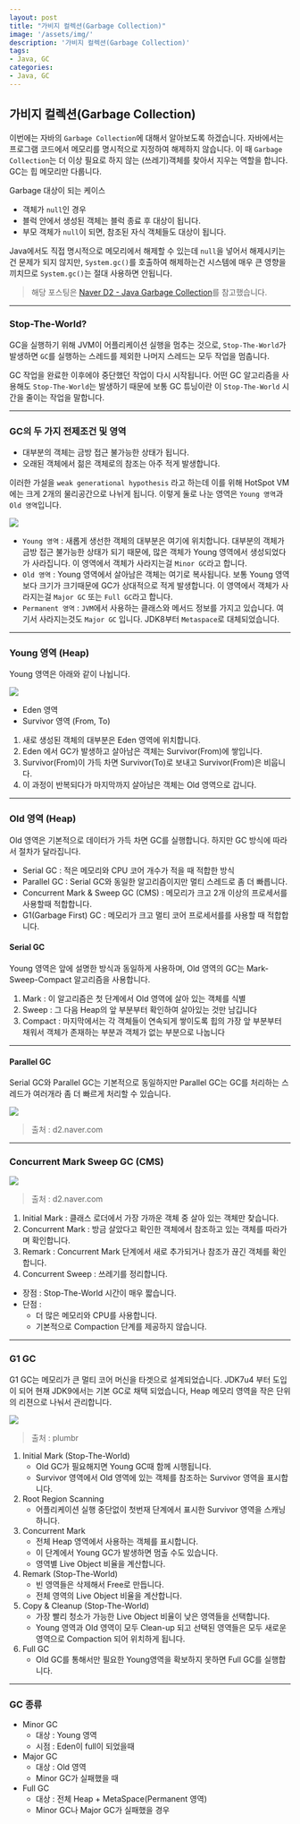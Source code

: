 ```yaml
---
layout: post
title: "가비지 컬렉션(Garbage Collection)"
image: '/assets/img/'
description: '가비지 컬렉션(Garbage Collection)'
tags:
- Java, GC
categories:
- Java, GC
---
```


## 가비지 컬렉션(Garbage Collection)

이번에는 자바의 `Garbage Collection`에 대해서 알아보도록 하겠습니다. 자바에서는 프로그램 코드에서 메모리를 명시적으로
지정하여 해제하지 않습니다. 이 때 `Garbage Collection`는 더 이상 필요로 하지 않는 (쓰레기)객체를 찾아서 지우는 역할을 합니다. GC는 힙 메모리만 다룹니다.

Garbage 대상이 되는 케이스
- 객체가 `null`인 경우
- 블럭 안에서 생성된 객체는 블럭 종료 후 대상이 됩니다.
- 부모 객체가 `null`이 되면, 참조된 자식 객체들도 대상이 됩니다.


Java에서도 직접 명시적으로 메모리에서 해제할 수 있는데 `null`을 넣어서 해제시키는건 문제가 되지 않지만,
`System.gc()`를 호출하여 해제하는건 시스템에 매우 큰 영향을 끼치므로 `System.gc()`는 절대 사용하면 안됩니다.

> 해당 포스팅은 [Naver D2 - Java Garbage Collection](https://d2.naver.com/helloworld/1329)를 참고했습니다.

---

### Stop-The-World?

GC을 실행하기 위해 JVM이 어플리케이션 실행을 멈추는 것으로, `Stop-The-World`가 발생하면 `GC`를 실행하는
스레드를 제외한 나머지 스레드는 모두 작업을 멈춥니다.

GC 작업을 완료한 이후에야 중단했던 작업이 다시 시작됩니다. 어떤 GC 알고리즘을 사용해도 `Stop-The-World`는 발생하기 때문에
보통 GC 튜닝이란 이 `Stop-The-World` 시간을 줄이는 작업을 말합니다.


---

### GC의 두 가지 전제조건 및 영역

- 대부분의 객체는 금방 접근 불가능한 상태가 됩니다.
- 오래된 객체에서 젊은 객체로의 참조는 아주 적게 발생합니다.

이러한 가설을 `weak generational hypothesis` 라고 하는데 이를 위해 HotSpot VM에는 크게 2개의
물리공간으로 나뉘게 됩니다. 이렇게 둘로 나눈 영역은 `Young 영역`과 `Old 영역`입니다.

![](https://miro.medium.com/max/700/1*u1QbLuXBLz5bHa0nFfgu1w.png)

- `Young 영역` : 새롭게 생선한 객체의 대부분은 여기에 위치합니다. 대부분의 객체가 금방 접근 불가능한 상태가 되기 때문에, 많은 객체가
Young 영역에서 생성되었다가 사라집니다. 이 영역에서 객체가 사라지는걸 `Minor GC`라고 합니다.
- `Old 영역` : Young 영역에서 살아남은 객체는 여기로 복사됩니다. 보통 Young 영역보다 크기가 크기때문에 
GC가 상대적으로 적게 발생합니다. 이 영역에서 객체가 사라지는걸 `Major GC` 또는 `Full GC`라고 합니다.
- `Permanent 영역` : `JVM`에서 사용하는 클래스와 메서드 정보를 가지고 있습니다. 여기서 사라지는것도 `Major GC` 입니다. JDK8부터 `Metaspace`로 대체되었습니다.

 
---

### Young 영역 (Heap)

Young 영역은 아래와 같이 나뉩니다.

![](https://miro.medium.com/max/1000/1*DTdUPS5-OS_qXBiC1zPUpQ.png)

- Eden 영역
- Survivor 영역 (From, To)

1. 새로 생성된 객체의 대부분은 Eden 영역에 위치합니다.
2. Eden 에서 GC가 발생하고 살아남은 객체는 Survivor(From)에 쌓입니다.
3. Survivor(From)이 가득 차면 Survivor(To)로 보내고 Survivor(From)은 비웁니다.
4. 이 과정이 반복되다가 마지막까지 살아남은 객체는 Old 영역으로 갑니다.

---

### Old 영역 (Heap)

Old 영역은 기본적으로 데이터가 가득 차면 GC를 실행합니다. 하지만 GC 방식에 따라서 절차가 달라집니다.

- Serial GC : 적은 메모리와 CPU 코어 개수가 적을 때 적합한 방식
- Parallel GC : Serial GC와 동일한 알고리즘이지만 멀티 스레드로 좀 더 빠릅니다.
- Concurrent Mark & Sweep GC (CMS) : 메모리가 크고 2개 이상의 프로세서를 사용할때 적합합니다.
- G1(Garbage First) GC : 메모리가 크고 멀티 코어 프로세서를를 사용할 때 적합합니다.


#### Serial GC

Young 영역은 앞에 설명한 방식과 동일하게 사용하며, Old 영역의 GC는 Mark-Sweep-Compact 알고리즘을 사용합니다.

1. Mark : 이 알고리즘은 첫 단계에서 Old 영역에 살아 있는 객체를 식별
2. Sweep : 그 다음 Heap의 앞 부분부터 확인하여 살아있는 것만 남깁니다
3. Compact : 마지막에서는 각 객체들이 연속되게 쌓이도록 힙의 가장 앞 부분부터 채워서 객체가 존재하는 부분과 객체가 없는 부분으로 나눕니다

---

#### Parallel GC

Serial GC와 Parallel GC는 기본적으로 동일하지만 Parallel GC는 GC를 처리하는 스레드가 여러개라 좀 더 빠르게 처리할 수 있습니다.

![](https://d2.naver.com/content/images/2015/06/helloworld-1329-4.png)
> 출처 : d2.naver.com

---

### Concurrent Mark Sweep GC (CMS)

![](https://d2.naver.com/content/images/2015/06/helloworld-1329-5.png)
> 출처 : d2.naver.com

1. Initial Mark : 클래스 로더에서 가장 가까운 객체 중 살아 있는 객체만 찾습니다.
2. Concurrent Mark : 방금 살았다고 확인한 객체에서 참조하고 있는 객체를 따라가며 확인합니다.
3. Remark : Concurrent Mark 단계에서 새로 추가되거나 참조가 끊긴 객체를 확인합니다.
4. Concurrent Sweep : 쓰레기를 정리합니다.

- 장점 : Stop-The-World 시간이 매우 짧습니다.
- 단점 : 
    - 더 많은 메모리와 CPU를 사용합니다. 
    - 기본적으로 Compaction 단계를 제공하지 않습니다. 

---

### G1 GC

G1 GC는 메모리가 큰 멀티 코어 머신을 타겟으로 설계되었습니다. JDK7u4 부터 도입이 되어 현재 JDK9에서는 기본 GC로 채택 되었습니다,
Heap 메모리 영역을 작은 단위의 리젼으로 나눠서 관리합니다. 

![](https://plumbr.io/app/uploads/2015/06/g1-011.png)
> 출처 : plumbr

1. Initial Mark (Stop-The-World)
    - Old GC가 필요해지면 Young GC때 함께 시행됩니다.
    - Survivor 영역에서 Old 영역에 있는 객체를 참조하는 Survivor 영역을 표시합니다.
2. Root Region Scanning
    - 어플리케이션 실행 중단없이 첫번재 단계에서 표시한 Survivor 영역을 스캐닝하니다.
3. Concurrent Mark
    - 전체 Heap 영역에서 사용하는 객체를 표시합니다.
    - 이 단계에서 Young GC가 발생하면 멈출 수도 있습니다.
    - 영역별 Live Object 비율을 계산합니다.
4. Remark (Stop-The-World)
    - 빈 영역들은 삭제해서 Free로 만듭니다.
    - 전체 영역의 Live Object 비율을 계산합니다.
5. Copy & Cleanup (Stop-The-World)
    - 가장 빨리 청소가 가능한 Live Object 비율이 낮은 영역들을 선택합니다.
    - Young 영역과 Old 영역이 모두 Clean-up 되고 선택된 영역들은 모두 새로운 영역으로 Compaction 되어 위치하게 됩니다.
6. Full GC
    - Old GC를 통해서만 필요한 Young영역을 확보하지 못하면 Full GC를 실행합니다.

---

### GC 종류

- Minor GC
    - 대상 : Young 영역
    - 시점 : Eden이 full이 되었을때 
- Major GC
    - 대상 : Old 영역
    - Minor GC가 실패했을 때
- Full GC
    - 대상 : 전체 Heap + MetaSpace(Permanent 영역)
    - Minor GC나 Major GC가 실패했을 경우
